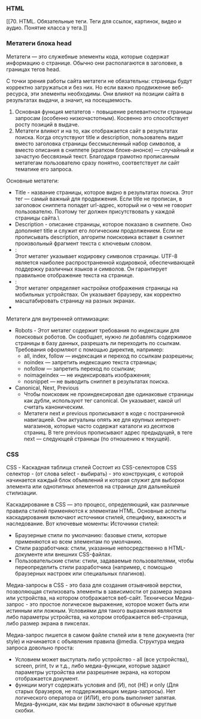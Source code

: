 ### HTML
[[70. HTML. Обязательные теги. Теги для ссылок, картинок, видео и аудио. Понятие класса у тега.]]

### Метатеги блока head
Метатеги — это служебные элементы кода, которые содержат информацию о странице. Обычно они располагаются в заголовке, в границах тегов head. 

С точки зрения работы сайта метатеги не обязательны: страницы будут корректно загружаться и без них. Но если важно продвижение веб-ресурса, эти элементы необходимы. Они влияют на позиции сайта в результатах выдачи, а значит, на посещаемость.
1. Основная функция метатегов - повышение релевантности страницы запросам (особенно низкочастотным). Косвенно это способствует росту позиций в выдаче.
2. Метатеги влияют и на то, как отображается сайт в результатах поиска. Когда отсутствуют title и description, пользователь видит вместо заголовка страницы бессмысленный набор символов, а вместо описания в сниппете (кратком блоке-анонсе) — случайный и зачастую бессвязный текст. Благодаря грамотно прописанным метатегам пользователю сразу понятно, соответствует ли сайт тематике его запроса.

Основные метатеги:
- Title - название страницы, которое видно в результатах поиска. Этот тег — самый важный для продвижения. Если title не прописан, в заголовок сниппета попадет url-адрес, который ни о чем не говорит пользователю. Поэтому тег должен присутствовать у каждой страницы сайта.\
- Description - описание страницы, которое показано в сниппете. Оно дополняет title и служит его логическим продолжением. Если не прописывать description, алгоритм поисковика вставит в сниппет произвольный фрагмент текста с ключевым словом.
- **<meta charset="utf-8">**:  
Этот метатег указывает кодировку символов страницы. UTF-8 является наиболее распространенной кодировкой, обеспечивающей поддержку различных языков и символов. Он гарантирует правильное отображение текста на странице.
- **<meta name="viewport" content="width=device-width, initial-scale=1.0">**:  
Этот метатег определяет настройки отображения страницы на мобильных устройствах. Он указывает браузеру, как корректно масштабировать страницу на разных экранах.
- 

Метатеги для внутренней оптимизации:
- Robots - Этот метатег содержит требования по индексации для поисковых роботов. Он сообщает, нужно ли добавлять содержимое страницы в базу данных, разрешать ли переходить по ссылкам. Требования оформляют с помощью директив, например:
	- all, index, follow — индексация и переход по ссылкам разрешены;
	- noindex — запретить индексацию текста страницы;
	- nofollow — запретить переход по ссылкам;
	- noimageindex — не индексировать изображения;
	- nosnippet — не выводить сниппет в результатах поиска.
- Canonical, Next, Previous
	- Чтобы поисковик не проиндексировал две одинаковые страницы как дубли, используют тег canonical. Он указывает, какой url считать каноническим.
	- Метатеги next и previous прописывают в коде с постраничной навигацией. Они актуальны опять же для крупных интернет-магазинов, которые часто содержат каталоги из десятков страниц. В теге previous прописывают адрес предыдущей, в теге next — следующей страницы (по отношению к текущей).

### CSS
CSS - Каскадная таблица стилей
Состоит из CSS-селекторов
CSS селектор - (от слова select - выбирать) - это конструкция, с которой начинается каждый блок объявлений и которая служит для выборки элемента или однотипных элементов на странице для дальнейшей стилизации.

Каскадирование в CSS — это процесс, определяющий, как различные правила стилей применяются к элементам HTML. Основные аспекты каскадирования включают источники стилей, специфику, важность и наследование. Вот ключевые моменты:
Источники стилей:
- Браузерные стили по умолчанию: базовые стили, которые применяются ко всем элементам по умолчанию.
- Стили разработчика: стили, указанные непосредственно в HTML-документе или внешних CSS-файлах.
- Пользовательские стили: стили, задаваемые пользователями, чтобы переопределить стили разработчика (например, с помощью браузерных настроек или специальных плагинов).

Медиа-запросы в CSS - это база для создания отзывчивой верстки, позволяющая стилизовать элементы в зависимости от размера экрана или устройства, на котором отображается веб-сайт. Технически Медиа-запрос - это простое логическое выражение, которое может быть или истинным или ложным. Условиями для такого выражения являются либо параметры устройства, на котором отображается веб-страница, либо размер экрана в пикселах.

Медиа-запрос пишется в самом файле стилей или в теле документа (тег style) и начинается с объявления правила @media. Структура медиа запроса довольно проста:

- Условием может выступать либо устройство - all (все устройства), screen, print, tv и т.д., либо медиа-функции, которые задают параметры устройства или разрешение экрана, на котором отображается документ.
- функции могут содержать условия and (И), not (НЕ) и only (Для старых браузеров, не поддерживающих медиа-запросы). Нет логического оператора or (ИЛИ), его роль выполняет запятая. Медиа-функции, как мы видим заключают в обычные круглые скобки.